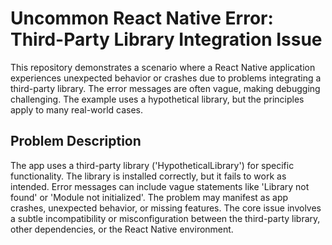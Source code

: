 # Uncommon React Native Error: Third-Party Library Integration Issue

This repository demonstrates a scenario where a React Native application experiences unexpected behavior or crashes due to problems integrating a third-party library. The error messages are often vague, making debugging challenging. The example uses a hypothetical library, but the principles apply to many real-world cases. 

## Problem Description

The app uses a third-party library ('HypotheticalLibrary') for specific functionality. The library is installed correctly, but it fails to work as intended.  Error messages can include vague statements like 'Library not found' or 'Module not initialized'.  The problem may manifest as app crashes, unexpected behavior, or missing features. The core issue involves a subtle incompatibility or misconfiguration between the third-party library, other dependencies, or the React Native environment.